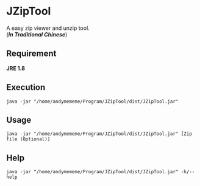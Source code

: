 # JZipTool

A easy zip viewer and unzip tool.<br>
(***In Traditional Chinese***)

## Requirement
**JRE 1.8**

## Execution
```shell
java -jar "/home/andymememe/Program/JZipTool/dist/JZipTool.jar"
```

## Usage
```shell
java -jar "/home/andymememe/Program/JZipTool/dist/JZipTool.jar" [Zip file (Optional)]
```

## Help
```shell
java -jar "/home/andymememe/Program/JZipTool/dist/JZipTool.jar" -h/--help
```
